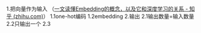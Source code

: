 1.把向量作为输入
（[一文读懂Embedding的概念，以及它和深度学习的关系 - 知乎 (zhihu.com)](https://zhuanlan.zhihu.com/p/164502624)）
1.1one-hot编码
1.2embedding
2.输出
2.1输出数量=输入数量
2.2只输出一个
2.3